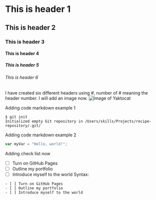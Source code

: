 # This is header 1
## This is header 2
### This is header 3
#### This is header 4
##### This is header 5
###### This is header 6

I have created six different headers using #, number of # meaning the header number.
I will add an image now.
![Image of Yaktocat](https://octodex.github.com/images/yaktocat.png)

Adding code markdown example 1
```
$ git init
Initialized empty Git repository in /Users/skills/Projects/recipe-repository/.git/
```
Adding code markdown example 2
``` javascript
var myVar = "Hello, world!";
```
Adding check list now
- [ ] Turn on GitHub Pages
- [ ] Outline my portfolio
- [ ] Introduce myself to the world
Syntax:
```
- [ ] Turn on GitHub Pages
- [ ] Outline my portfolio
- [ ] Introduce myself to the world
```
